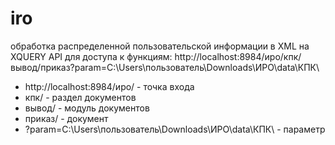 # iro
обработка распределенной пользовательской информации в  XML на XQUERY
API для доступа к функциям:
http://localhost:8984/иро/кпк/вывод/приказ?param=C:\Users\пользователь\Downloads\ИРО\data\КПК\
- http://localhost:8984/иро/ - точка входа
- кпк/ - раздел документов
- вывод/ - модуль документов
- приказ/  - документ
- ?param=C:\Users\пользователь\Downloads\ИРО\data\КПК\ - параметр
